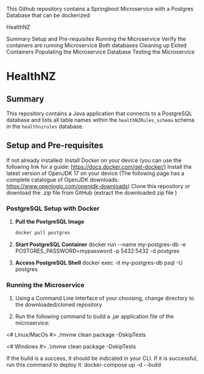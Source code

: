 This Github repository contains a Springboot Microservice with a Postgres Database that can be dockerized:

HealthNZ

Summary
Setup and Pre-requisites
Running the Microservice
Verify the containers are running
Microservice
Both databases
Cleaning up Exited Containers
Populating the Microservice Database
Testing the Microservice

# HealthNZ
## Summary

This repository contains a Java application that connects to a PostgreSQL database and lists all table names within the `healthNZRules_schema` schema in the `healthnzrules` database.

## Setup and Pre-requisites

If not already installed:
Install Docker on your device (you can use the following link for a guide: https://docs.docker.com/get-docker/)
Install the latest version of OpenJDK 17 on your device (The following page has a complete catalogue of OpenJDK downloads: https://www.openlogic.com/openjdk-downloads)
Clone this repository or download the .zip file from GitHub (extract the downloaded zip file )


### PostgreSQL Setup with Docker

1. **Pull the PostgreSQL Image**
   ```bash
   docker pull postgres

2. **Start PostgreSQL Container**
docker run --name my-postgres-db -e POSTGRES_PASSWORD=mypassword -p 5432:5432 -d postgres

3. **Access PostgreSQL Shell**
docker exec -it my-postgres-db psql -U postgres

### Running the Microservice

1. Using a Command Line Interface of your choosing, change directory to the downloaded/cloned repository

2. Run the following command to build a .jar application file of the microservice:

<# Linux/MacOs #>
./mvnw clean package -DskipTests

<# Windows #>
.\mvnw clean package -DskipTests

If the build is a success, it should be indicated in your CLI. If it is successful, run this command to deploy it:
docker-compose up -d --build




